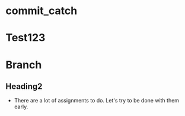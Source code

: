 # commit_catch
# Test123
# Branch
## Heading2 ##
- There are a lot of assignments to do. Let's try to be done with them early.